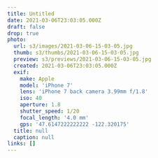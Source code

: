 ```yaml
---
title: Untitled
date: 2021-03-06T23:03:05.000Z
draft: false
drop: true
photo:
  url: s3/images/2021-03-06-15-03-05.jpg
  thumb: s3/thumbs/2021-03-06-15-03-05.jpg
  preview: s3/previews/2021-03-06-15-03-05.jpg
  created: 2021-03-06T23:03:05.000Z
  exif:
    make: Apple
    model: 'iPhone 7'
    lens: 'iPhone 7 back camera 3.99mm f/1.8'
    iso: 40
    aperture: 1.8
    shutter_speed: 1/20
    focal_length: '4.0 mm'
    gps: '47.6147222222222 -122.320175'
  title: null
  caption: null
links: []
---
```

